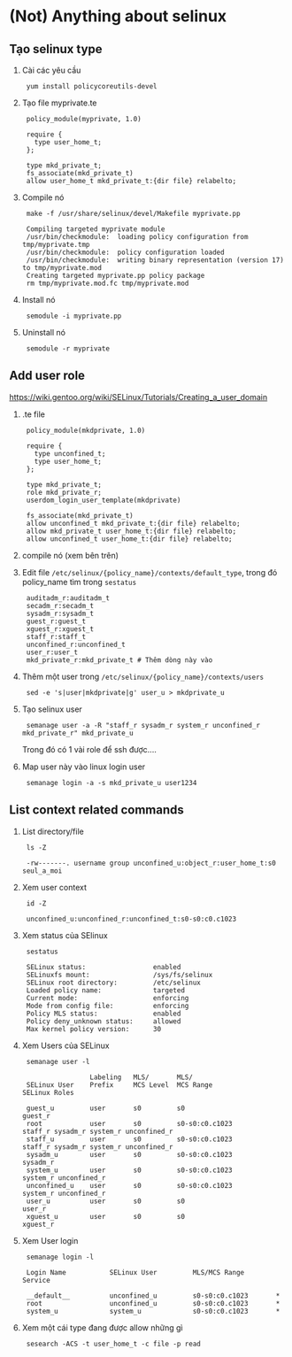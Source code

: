 # (Not) Anything about selinux

## Tạo selinux type

1. Cài các yêu cầu

        yum install policycoreutils-devel

2. Tạo file myprivate.te

        policy_module(myprivate, 1.0)

        require {
          type user_home_t;
        };

        type mkd_private_t;
        fs_associate(mkd_private_t)
        allow user_home_t mkd_private_t:{dir file} relabelto;

3. Compile nó

        make -f /usr/share/selinux/devel/Makefile myprivate.pp

        Compiling targeted myprivate module
        /usr/bin/checkmodule:  loading policy configuration from tmp/myprivate.tmp
        /usr/bin/checkmodule:  policy configuration loaded
        /usr/bin/checkmodule:  writing binary representation (version 17) to tmp/myprivate.mod
        Creating targeted myprivate.pp policy package
        rm tmp/myprivate.mod.fc tmp/myprivate.mod

4. Install nó

        semodule -i myprivate.pp

5. Uninstall nó

        semodule -r myprivate

## Add user role

https://wiki.gentoo.org/wiki/SELinux/Tutorials/Creating_a_user_domain

1. .te file

        policy_module(mkdprivate, 1.0)

        require {
          type unconfined_t;
          type user_home_t;
        };

        type mkd_private_t;
        role mkd_private_r;
        userdom_login_user_template(mkdprivate)

        fs_associate(mkd_private_t)
        allow unconfined_t mkd_private_t:{dir file} relabelto;
        allow mkd_private_t user_home_t:{dir file} relabelto;
        allow unconfined_t user_home_t:{dir file} relabelto;

2. compile nó (xem bên trên)
3. Edit file `/etc/selinux/{policy_name}/contexts/default_type`, trong đó policy_name tìm trong `sestatus`

        auditadm_r:auditadm_t
        secadm_r:secadm_t
        sysadm_r:sysadm_t
        guest_r:guest_t
        xguest_r:xguest_t
        staff_r:staff_t
        unconfined_r:unconfined_t
        user_r:user_t
        mkd_private_r:mkd_private_t # Thêm dòng này vào
4. Thêm một user trong `/etc/selinux/{policy_name}/contexts/users`

        sed -e 's|user|mkdprivate|g' user_u > mkdprivate_u

5. Tạo selinux user

        semanage user -a -R "staff_r sysadm_r system_r unconfined_r mkd_private_r" mkd_private_u

    Trong đó có 1 vài role để ssh được....

6. Map user này vào linux login user

        semanage login -a -s mkd_private_u user1234

## List context related commands

1. List directory/file

        ls -Z

        -rw-------. username group unconfined_u:object_r:user_home_t:s0 seul_a_moi

2. Xem user context

        id -Z

        unconfined_u:unconfined_r:unconfined_t:s0-s0:c0.c1023

3. Xem status của SElinux

        sestatus

        SELinux status:                 enabled
        SELinuxfs mount:                /sys/fs/selinux
        SELinux root directory:         /etc/selinux
        Loaded policy name:             targeted
        Current mode:                   enforcing
        Mode from config file:          enforcing
        Policy MLS status:              enabled
        Policy deny_unknown status:     allowed
        Max kernel policy version:      30

4. Xem Users của SELinux

        semanage user -l

                        Labeling   MLS/       MLS/
        SELinux User    Prefix     MCS Level  MCS Range                      SELinux Roles

        guest_u         user       s0         s0                             guest_r
        root            user       s0         s0-s0:c0.c1023                 staff_r sysadm_r system_r unconfined_r
        staff_u         user       s0         s0-s0:c0.c1023                 staff_r sysadm_r system_r unconfined_r
        sysadm_u        user       s0         s0-s0:c0.c1023                 sysadm_r
        system_u        user       s0         s0-s0:c0.c1023                 system_r unconfined_r
        unconfined_u    user       s0         s0-s0:c0.c1023                 system_r unconfined_r
        user_u          user       s0         s0                             user_r
        xguest_u        user       s0         s0                             xguest_r

5. Xem User login

        semanage login -l

        Login Name           SELinux User         MLS/MCS Range        Service

        __default__          unconfined_u         s0-s0:c0.c1023       *
        root                 unconfined_u         s0-s0:c0.c1023       *
        system_u             system_u             s0-s0:c0.c1023       *
6. Xem một cái type đang được allow những gì

        sesearch -ACS -t user_home_t -c file -p read
